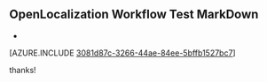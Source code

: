 ## OpenLocalization Workflow Test MarkDown
* 

[AZURE.INCLUDE [3081d87c-3266-44ae-84ee-5bffb1527bc7](calleeMd1.md)]

 
thanks!